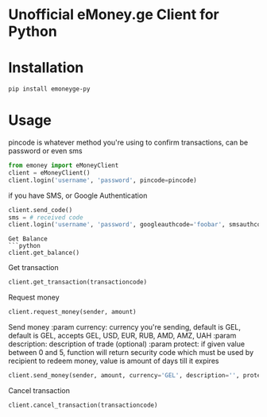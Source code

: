 Unofficial eMoney.ge Client for Python
=======

Installation
============

```
pip install emoneyge-py
```

Usage
=======
pincode is whatever method you're using to confirm transactions, can be password or even sms
```python
from emoney import eMoneyClient
client = eMoneyClient()
client.login('username', 'password', pincode=pincode)
```
if you have SMS, or Google Authentication
```python
client.send_code()
sms = # received code
client.login('username', 'password', googleauthcode='foobar', smsauthcode=sms)
```
```
Get Balance
```python
client.get_balance()
```
Get transaction
```python
client.get_transaction(transactioncode)
```
Request money
```python
client.request_money(sender, amount)
```
Send money
:param currency: currency you're sending, default is GEL, default is GEL, accepts GEL, USD, EUR, RUB, AMD, AMZ, UAH
:param description: description of trade (optional)
:param protect: if given value between 0 and 5, function will return security code which must be used by recipient to redeem money, value is amount of days till it expires
```python
client.send_money(sender, amount, currency='GEL', description='', protect: 5)
```
Cancel transaction
```python
client.cancel_transaction(transactioncode)
```
